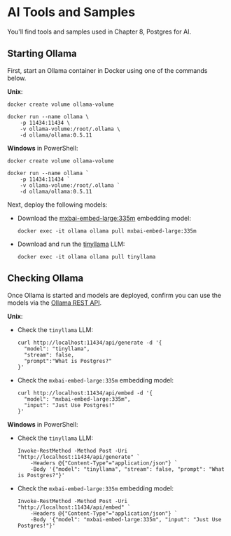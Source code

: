 # AI Tools and Samples

You'll find tools and samples used in Chapter 8, Postgres for AI.

## Starting Ollama

First, start an Ollama container in Docker using one of the commands below.

**Unix**:
```shell
docker create volume ollama-volume

docker run --name ollama \
    -p 11434:11434 \
    -v ollama-volume:/root/.ollama \
    -d ollama/ollama:0.5.11
```

**Windows** in PowerShell:
```shell
docker create volume ollama-volume

docker run --name ollama `
    -p 11434:11434 `
    -v ollama-volume:/root/.ollama `
    -d ollama/ollama:0.5.11
```

Next, deploy the following models:

* Download the [mxbai-embed-large:335m](https://ollama.com/library/mxbai-embed-large:335m) embedding model:
    ```shell
    docker exec -it ollama ollama pull mxbai-embed-large:335m
    ```

* Download and run the [tinyllama](https://ollama.com/library/tinyllama) LLM:
    ```shell
    docker exec -it ollama ollama pull tinyllama
    ```
    
## Checking Ollama

Once Ollama is started and models are deployed, confirm you can use the models via the [Ollama REST API](https://github.com/ollama/ollama/blob/main/docs/api.md).

**Unix**:

* Check the `tinyllama` LLM:
    ```shell
    curl http://localhost:11434/api/generate -d '{
      "model": "tinyllama",
      "stream": false,
      "prompt":"What is Postgres?"
    }'
    ```

* Check the `mxbai-embed-large:335m` embedding model:
    ```shell
    curl http://localhost:11434/api/embed -d '{
      "model": "mxbai-embed-large:335m",
      "input": "Just Use Postgres!"
    }'
    ```
    
**Windows** in PowerShell:

* Check the `tinyllama` LLM:
    ```shell
    Invoke-RestMethod -Method Post -Uri "http://localhost:11434/api/generate" `
        -Headers @{"Content-Type"="application/json"} `
        -Body '{"model": "tinyllama", "stream": false, "prompt": "What is Postgres?"}'
    ```

* Check the `mxbai-embed-large:335m` embedding model:
    ```shell
    Invoke-RestMethod -Method Post -Uri "http://localhost:11434/api/embed" `
        -Headers @{"Content-Type"="application/json"} `
        -Body '{"model": "mxbai-embed-large:335m", "input": "Just Use Postgres!"}'
    ```

